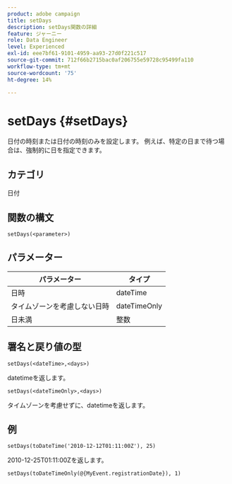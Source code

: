 ```yaml
---
product: adobe campaign
title: setDays
description: setDays関数の詳細
feature: ジャーニー
role: Data Engineer
level: Experienced
exl-id: eee7bf61-9101-4959-aa93-27d0f221c517
source-git-commit: 712f66b2715bac0af206755e59728c95499fa110
workflow-type: tm+mt
source-wordcount: '75'
ht-degree: 14%

---
```


# setDays {#setDays}

日付の時刻または日付の時刻のみを設定します。 例えば、特定の日まで待つ場合は、強制的に日を指定できます。

## カテゴリ

日付

## 関数の構文

`setDays(<parameter>)`

## パラメーター

| パラメーター | タイプ |
|--- |--- |
| 日時 | dateTime |
| タイムゾーンを考慮しない日時 | dateTimeOnly |
| 日未満 | 整数 |

## 署名と戻り値の型

`setDays(<dateTime>,<days>)`

datetimeを返します。

`setDays(<dateTimeOnly>,<days>)`

タイムゾーンを考慮せずに、datetimeを返します。

## 例

`setDays(toDateTime('2010-12-12T01:11:00Z'), 25)`

2010-12-25T01:11:00Zを返します。

`setDays(toDateTimeOnly(@{MyEvent.registrationDate}), 1)`
